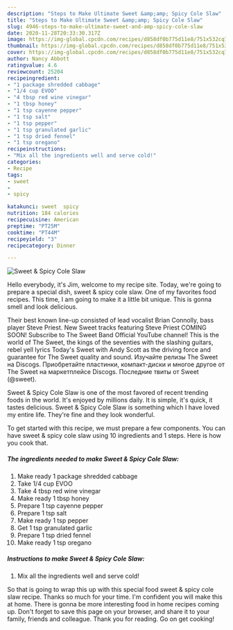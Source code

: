 ```yaml
---
description: "Steps to Make Ultimate Sweet &amp;amp; Spicy Cole Slaw"
title: "Steps to Make Ultimate Sweet &amp;amp; Spicy Cole Slaw"
slug: 4946-steps-to-make-ultimate-sweet-and-amp-spicy-cole-slaw
date: 2020-11-28T20:33:30.317Z
image: https://img-global.cpcdn.com/recipes/d858df0b775d11e8/751x532cq70/sweet-spicy-cole-slaw-recipe-main-photo.jpg
thumbnail: https://img-global.cpcdn.com/recipes/d858df0b775d11e8/751x532cq70/sweet-spicy-cole-slaw-recipe-main-photo.jpg
cover: https://img-global.cpcdn.com/recipes/d858df0b775d11e8/751x532cq70/sweet-spicy-cole-slaw-recipe-main-photo.jpg
author: Nancy Abbott
ratingvalue: 4.6
reviewcount: 25204
recipeingredient:
- "1 package shredded cabbage"
- "1/4 cup EVOO"
- "4 tbsp red wine vinegar"
- "1 tbsp honey"
- "1 tsp cayenne pepper"
- "1 tsp salt"
- "1 tsp pepper"
- "1 tsp granulated garlic"
- "1 tsp dried fennel"
- "1 tsp oregano"
recipeinstructions:
- "Mix all the ingredients well and serve cold!"
categories:
- Recipe
tags:
- sweet
- 
- spicy

katakunci: sweet  spicy 
nutrition: 184 calories
recipecuisine: American
preptime: "PT25M"
cooktime: "PT44M"
recipeyield: "3"
recipecategory: Dinner

---
```



![Sweet &amp; Spicy Cole Slaw](https://img-global.cpcdn.com/recipes/d858df0b775d11e8/751x532cq70/sweet-spicy-cole-slaw-recipe-main-photo.jpg)

Hello everybody, it's Jim, welcome to my recipe site. Today, we're going to prepare a special dish, sweet &amp; spicy cole slaw. One of my favorites food recipes. This time, I am going to make it a little bit unique. This is gonna smell and look delicious.

Their best known line-up consisted of lead vocalist Brian Connolly, bass player Steve Priest. New Sweet tracks featuring Steve Priest COMING SOON! Subscribe to The Sweet Band Official YouTube channel! This is the world of The Sweet, the kings of the seventies with the slashing guitars, rebel yell lyrics Today&#39;s Sweet with Andy Scott as the driving force and guarantee for The Sweet quality and sound. Изучайте релизы The Sweet на Discogs. Приобретайте пластинки, компакт-диски и многое другое от The Sweet на маркетплейсе Discogs. Последние твиты от Sweet (@sweet).

Sweet &amp; Spicy Cole Slaw is one of the most favored of recent trending foods in the world. It's enjoyed by millions daily. It is simple, it's quick, it tastes delicious. Sweet &amp; Spicy Cole Slaw is something which I have loved my entire life. They're fine and they look wonderful.


To get started with this recipe, we must prepare a few components. You can have sweet &amp; spicy cole slaw using 10 ingredients and 1 steps. Here is how you cook that.

<!--inarticleads1-->

##### The ingredients needed to make Sweet &amp; Spicy Cole Slaw:

1. Make ready 1 package shredded cabbage
1. Take 1/4 cup EVOO
1. Take 4 tbsp red wine vinegar
1. Make ready 1 tbsp honey
1. Prepare 1 tsp cayenne pepper
1. Prepare 1 tsp salt
1. Make ready 1 tsp pepper
1. Get 1 tsp granulated garlic
1. Prepare 1 tsp dried fennel
1. Make ready 1 tsp oregano




<!--inarticleads2-->

##### Instructions to make Sweet &amp; Spicy Cole Slaw:

1. Mix all the ingredients well and serve cold!




So that is going to wrap this up with this special food sweet &amp; spicy cole slaw recipe. Thanks so much for your time. I'm confident you will make this at home. There is gonna be more interesting food in home recipes coming up. Don't forget to save this page on your browser, and share it to your family, friends and colleague. Thank you for reading. Go on get cooking!
